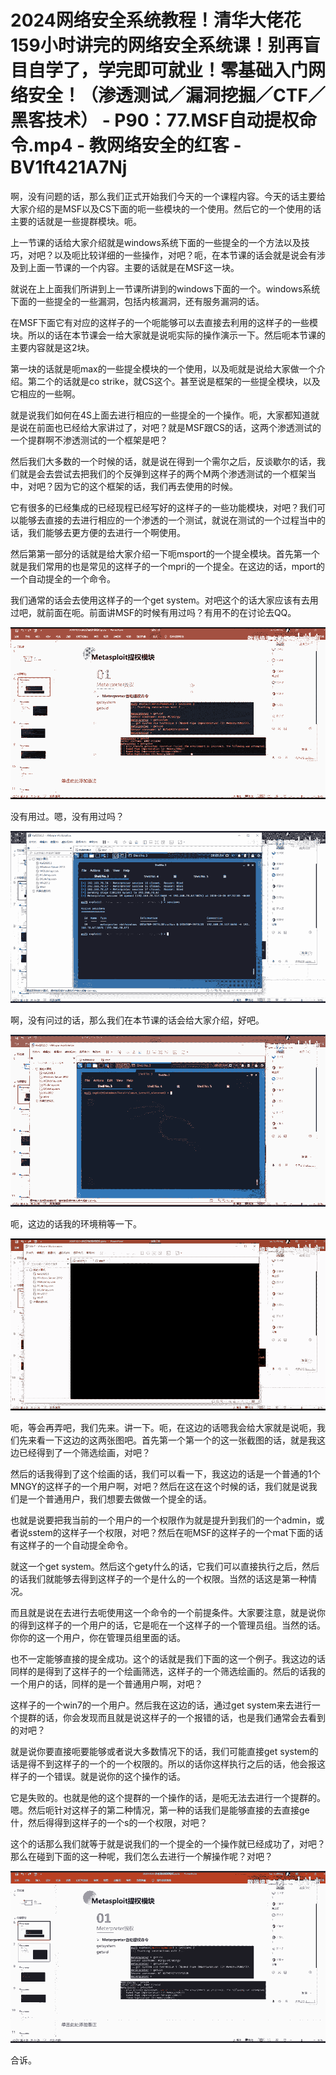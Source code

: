 # 2024网络安全系统教程！清华大佬花159小时讲完的网络安全系统课！别再盲目自学了，学完即可就业！零基础入门网络安全！（渗透测试／漏洞挖掘／CTF／黑客技术） - P90：77.MSF自动提权命令.mp4 - 教网络安全的红客 - BV1ft421A7Nj

啊，没有问题的话，那么我们正式开始我们今天的一个课程内容。今天的话主要给大家介绍的是MSF以及CS下面的呃一些模块的一个使用。然后它的一个使用的话主要的话就是一些提群模块。呃。

上一节课的话给大家介绍就是windows系统下面的一些提全的一个方法以及技巧，对吧？以及呃比较详细的一些操作，对吧？呃，在本节课的话会就是说会有涉及到上面一节课的一个内容。主要的话就是在MSF这一块。

就说在上上面我们所讲到上一节课所讲到的windows下面的一个。windows系统下面的一些提全的一些漏洞，包括内核漏洞，还有服务漏洞的话。

在MSF下面它有对应的这样子的一个呃能够可以去直接去利用的这样子的一些模块。所以的话在本节课会一给大家就是说呃实际的操作演示一下。然后呃本节课的主要内容就是这2块。

第一块的话就是呃max的一些提全模块的一个使用，以及呃就是说给大家做一个介绍。第二个的话就是co strike，就CS这个。甚至说是框架的一些提全模块，以及它相应的一些啊。

就是说我们如何在4S上面去进行相应的一些提全的一个操作。呃，大家都知道就是说在前面也已经给大家讲过了，对吧？就是MSF跟CS的话，这两个渗透测试的一个提群啊不渗透测试的一个框架是吧？

然后我们大多数的一个时候的话，就是说在得到一个需尔之后，反谈歇尔的话，我们就是会去尝试去把我们的个反弹到这样子的两个M两个渗透测试的一个框架当中，对吧？因为它的这个框架的话，我们再去使用的时候。

它有很多的已经集成的已经现程已经写好的这样子的一些功能模块，对吧？我们可以能够去直接的去进行相应的一个渗透的一个测试，就说在测试的一个过程当中的话，我们能够去更方便的去进行一个啊使用。

然后第第一部分的话就是给大家介绍一下呃msport的一个提全模块。首先第一个就是我们常用的也是常见的这样子的一个mpri的一个提全。在这边的话，mport的一个自动提全的一个命令。

我们通常的话会去使用这样子的一个get system。对吧这个的话大家应该有去用过吧，就前面在呃。前面讲MSF的时候有用过吗？有用不的在讨论去QQ。



![](img/2c3c36f0275b581c2459024cdd174c48_1.png)

没有用过。嗯，没有用过吗？

![](img/2c3c36f0275b581c2459024cdd174c48_3.png)

啊，没有问过的话，那么我们在本节课的话会给大家介绍，好吧。

![](img/2c3c36f0275b581c2459024cdd174c48_5.png)

呃，这边的话我的环境稍等一下。

![](img/2c3c36f0275b581c2459024cdd174c48_7.png)

呃，等会再弄吧，我们先来。讲一下。呃，在这边的话嗯我会给大家就是说呃，我们先来看一下这边的这两张图吧。首先第一个第一个的这一张截图的话，就是我这边已经得到了一个筛选绘画，对吧？

然后的话我得到了这个绘画的话，我们可以看一下，我这边的话是一个普通的1个MNGY的这样子的一个用户啊，对吧？然后在这在这个时候的话，我们就是说我们是一个普通用户，我们想要去做做一个提全的话。

也就是说要把我当前的一个用户的一个权限作为就是提升到我们的一个admin，或者说sstem的这样子一个权限，对吧？然后在呃MSF的这样子的一个mat下面的话有这样子的一个自动提全命令。

就这一个get system。然后这个gety什么的话，它我们可以直接执行之后，然后的话我们就能够去得到这样子的一个是什么的一个权限。当然的话这是第一种情况。

而且就是说在去进行去呃使用这一个命令的一个前提条件。大家要注意，就是说你的得到这样子的一个用户的话，它是呃在一个这样子的一个管理员组。当然的话。你你的这一个用户，你在管理员组里面的话。

也不一定能够直接的提全成功。这个的话就是我们下面的这一个例子。我这边的话同样的是得到了这样子的一个绘画筛选，这样子的一个筛选绘画的。然后的话我的一个用户的话，同样的是一个普通用户啊，对吧？

这样子的一个win7的一个用户。然后我在这边的话，通过get system来去进行一个提群的话，你会发现而且就是说这样子的一个报错的话，也是我们通常会去看到的对吧？

就是说你要直接呃要能够或者说大多数情况下的话，我们可能直接get system的话是得不到这样子的一个的一个权限的。所以的话你这样执行之后的话，他会报这样子的一个错误。就是说你的这个操作的话。

它是失败的。也就是他的这个提群的一个操作的话，是呃无法去进行一个提群的。嗯。然后呃针对这样子的第二种情况，第一种的话我们是能够直接的去直接ge什，然后得得到这样子的一个s的一个权限，对吧？

这个的话那么我们就等于就是说我们的一个提全的一个操作就已经成功了，对吧？那么在碰到下面的这一种呢，我们怎么去进行一个解操作呢？对吧？



![](img/2c3c36f0275b581c2459024cdd174c48_9.png)

合诉。
